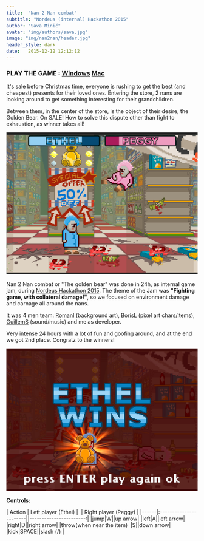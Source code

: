 ```yaml
---
title:  "Nan 2 Nan combat"
subtitle: "Nordeus (internal) Hackathon 2015"
author: "Sava Minić"
avatar: "img/authors/sava.jpg"
image: "img/nan2nan/header.jpg"
header_style: dark
date:   2015-12-12 12:12:12
---
```


### PLAY THE GAME : [Windows](https://drive.google.com/open?id=0B_YUM1pJMrsZN0NpaUo5eEdWaEU) [Mac](https://drive.google.com/open?id=0B_YUM1pJMrsZWkRZbjJTdXk0cW8)

It's sale before Christmas time, everyone is rushing to get the best (and cheapest) presents for their loved ones.
Entering the store, 2 nans are looking around to get something interesting for their grandchildren.

Between them, in the center of the store, is the object of their desire, the Golden Bear. On SALE!
How to solve this dispute other than fight to exhaustion, as winner takes all!

<img class="def_image" src="/img/nan2nan/shot1.jpg" />

Nan 2 Nan combat or "The golden bear" was done in 24h, as internal game jam, during [Nordeus Hackathon 2015](http://www.nordeushackathon.com/2015). The theme of the Jam was **"Fighting game, with collateral damage!"**, so we focused on environment damage and carnage all around the nans.

It was 4 men team: [RomanI](https://www.facebook.com/roman.iglicar) (background art), [BorisL](https://www.facebook.com/boris.lowinger) (pixel art chars/items), [GuillemS](https://www.facebook.com/guillem.se) (sound/music) and me as developer.

Very intense 24 hours with a lot of fun and goofing around, and at the end we got 2nd place. Congratz to the winners!

<img class="def_image" src="/img/nan2nan/shot2.jpg" />

**Controls:** <br />

| Action | Left player (Ethel) |&nbsp;&nbsp;| Right player (Peggy) |
|------|:-----------------------||-----------------------:|
|jump|W||up arrow|
|left|A||left arrow|
|right|D||right arrow|
|throw(when near the item)&nbsp;&nbsp;|S||down arrow|
|kick|SPACE||slash (/) |
